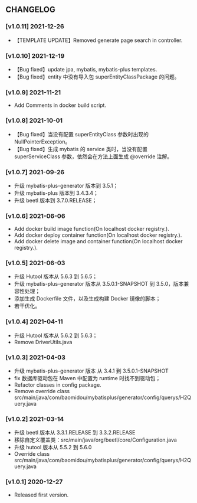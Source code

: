 ## CHANGELOG
### [v1.0.11] 2021-12-26
- 【TEMPLATE UPDATE】Removed generate page search in controller.

### [v1.0.10] 2021-12-19
- 【Bug fixed】update jpa, mybatis, mybatis-plus templates.
- 【Bug fixed】entity 中没有导入包 superEntityClassPackage 的问题。

### [v1.0.9] 2021-11-21
- Add Comments in docker build script.

### [v1.0.8] 2021-10-01
- 【Bug fixed】当没有配置 superEntityClass 参数时出现的 NullPointerException。
- 【Bug fixed】生成 mybatis 的 service 类时，当没有配置 superServiceClass 参数，依然会在方法上面生成 @override 注解。

### [v1.0.7] 2021-09-26
- 升级 mybatis-plus-generator 版本到 3.5.1；
- 升级 mybatis-plus 版本到 3.4.3.4；
- 升级 beetl 版本到 3.7.0.RELEASE；

### [v1.0.6] 2021-06-06
- Add docker build image function(On localhost docker registry.).
- Add docker deploy container function(On localhost docker registry.).
- Add docker delete image and container function(On localhost docker registry.).

### [v1.0.5] 2021-06-03
- 升级 Hutool 版本从 5.6.3 到 5.6.5；
- 升级 mybatis-plus-generator 版本从 3.5.0.1-SNAPSHOT 到 3.5.0，版本兼容性处理；
- 添加生成 Dockerfile 文件，以及生成构建 Docker 镜像的脚本；
- 若干优化。

### [v1.0.4] 2021-04-11
- 升级 Hutool 版本从 5.6.2 到 5.6.3；
- Remove DriverUtils.java

### [v1.0.3] 2021-04-03
- 升级 mybatis-plus-generator 版本 从 3.4.1 到 3.5.0.1-SNAPSHOT
- fix 数据库驱动包在 Maven 中配置为 <scope>runtime</scope> 时找不到驱动包；
- Refactor classes in config package.
- Remove override class src/main/java/com/baomidou/mybatisplus/generator/config/querys/H2Query.java

### [v1.0.2] 2021-03-14
- 升级 beetl 版本从 3.3.1.RELEASE 到 3.3.2.RELEASE
- 移除自定义覆盖类：src/main/java/org/beetl/core/Configuration.java
- 升级 hutool 版本从 5.5.2 到 5.6.0
- Override class src/main/java/com/baomidou/mybatisplus/generator/config/querys/H2Query.java

### [v1.0.1] 2020-12-27
- Released first version.